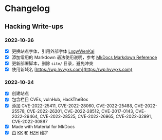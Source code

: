 # Changelog

## Hacking Write-ups

### 2022-10-26
- [x] 更换站点字体，引用外部字体 [LxgwWenKai](https://github.com/lxgw/LxgwWenKai)
- [x] 添加常用的 Markdown 语法使用说明，参考 [MkDocs Markdown Reference](https://squidfunk.github.io/mkdocs-material/reference/)
- [x] 更新部署脚本，删除 `site/` 目录，避免冲突
- [x] 使用新域名 [https://wp.hvvyxs.com](https://wp.hvvyxs.com)

### 2022-10-24
- [x] 创建站点
- [x] 包含栏目 CVEs, vulnHub, HackTheBox
- [x] 添加 CVE-2022-25411, CVE-2022-28060, CVE-2022-25488, CVE-2022-25578, CVE-2022-26201, CVE-2022-28512, CVE-2017-0143, CVE-2022-29464, CVE-2022-28525, CVE-2022-26965, CVE-2022-32991, CVE-2022-30887
- [x] Made with Material for MkDocs
- [x] 由 [KK](https://github.com/kangvcar) 和 [HZH](https://github.com/HZHERRR) 维护